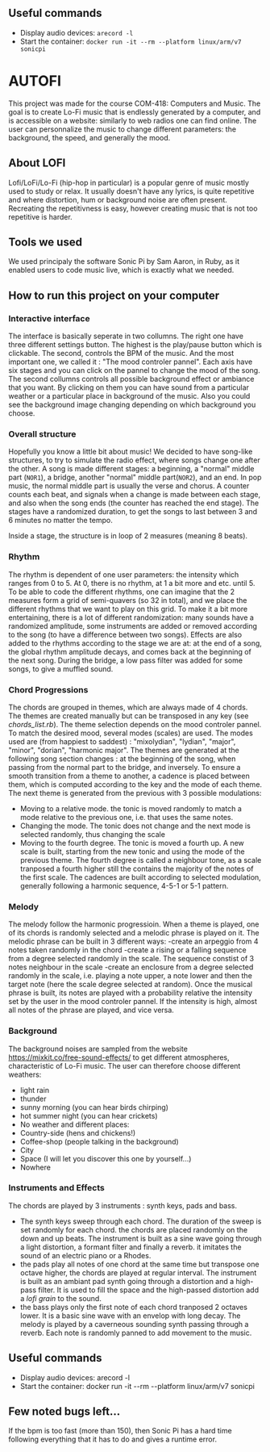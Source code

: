 ## Useful commands

- Display audio devices: `arecord -l`
- Start the container: `docker run -it --rm --platform linux/arm/v7 sonicpi`

# AUTOFI
This project was made for the course COM-418: Computers and Music. The goal is to create Lo-Fi music that is endlessly generated by a computer, and is accessible on a website: similarly to web radios one can find online. The user can personnalize the music to change different parameters: the background, the speed, and generally the mood.

## About LOFI
Lofi/LoFi/Lo-Fi (hip-hop in particular) is a popular genre of music mostly used to study or relax. It usually doesn't have any lyrics, is quite repetitive and where distortion, hum or background noise are often present. Recreating the repetitivness is easy, however creating music that is not too repetitive is harder.

## Tools we used
We used principaly the software Sonic Pi by Sam Aaron, in Ruby, as it enabled users to code music live, which is exactly what we needed.

## How to run this project on your computer

### Interactive interface

The interface is basically seperate in two collumns. The right one have three different settings button. The highest is the play/pause button which is clickable. The second, controls the BPM of the music. And the most important one, we called it : "The mood controler pannel". Each axis have six stages and you can click on the pannel to change the mood of the song.
The second collumns controls all possible background effect or ambiance that you want. By clicking on them you can have sound from a particular weather or a particular place in background of the music. Also you could see the background image changing depending on which background you choose.
### Overall structure
Hopefully you know a little bit about music!
We decided to have song-like structures, to try to simulate the radio effect, where songs change one after the other. A song is made different stages: a beginning, a "normal" middle part (`NOR1`), a bridge, another "normal" middle part(`NOR2`), and an end. In pop music, the normal middle part is usually the verse and chorus. A counter counts each beat, and signals when a change is made between each stage, and also when the song ends (the counter has reached the end stage). The stages have a randomized duration, to get the songs to last between 3 and 6 minutes no matter the tempo.

Inside a stage, the structure is in loop of 2 measures (meaning 8 beats).
### Rhythm
The rhythm is dependent of one user parameters: the intensity which ranges from 0 to 5. At 0, there is no rhythm, at 1 a bit more and etc. until 5. To be able to code the different rhythms, one can imagine that the 2 measures form a grid of semi-quavers (so 32 in total), and we place the different rhythms that we want to play on this grid. To make it a bit more entertaining, there is a lot of different randomization: many sounds have a randomized amplitude, some instruments are added or removed according to the song (to have a difference between two songs). 
Effects are also added to the rhythms according to the stage we are at: at the end of a song, the global rhythm amplitude decays, and comes back at the beginning of the next song. During the bridge, a low pass filter was added for some songs, to give a muffled sound. 
### Chord Progressions
The chords are grouped in themes, which are always made of 4 chords. The themes are created manually but can be transposed in any key (see <em>chords_list.rb</em>). The theme selection depends on the mood controler pannel. To match the desired mood, several modes (scales) are used. The modes used are (from happiest to saddest) : "mixolydian", "lydian", "major", "minor", "dorian", "harmonic major". The themes are generated at the following song section changes : at the beginning of the song, when passing from the normal part to the bridge, and inversely. To ensure a smooth transition from a theme to another, a cadence is placed between them, which is computed according to the key and the mode of each theme. 
The next theme is generated from the previous with 3 possible modulations:
- Moving to a relative mode. the tonic is moved randomly to match a mode relative to the previous one, i.e. that uses the same notes.
- Changing the mode. The tonic does not change and the next mode is selected randomly, thus changing the scale
- Moving to the fourth degree. The tonic is moved a fourth up. A new scale is built, starting from the new tonic and using the mode of the previous theme. The fourth degree is called a neighbour tone, as a scale tranposed a fourth higher still the contains the majority of the notes of the first scale.
The cadences are built according to selected modulation, generally following a harmonic sequence, 4-5-1 or 5-1 pattern.

### Melody
The melody follow the harmonic progressioin. When a theme is played, one of its chords is randomly selected and a melodic phrase is played on it. The melodic phrase can be built in 3 different ways:
-create an arpeggio from 4 notes taken randomly in the chord
-create a rising or a falling sequence from a degree selected randomly in the scale. The sequence constist of 3 notes neighbour in the scale
-create an enclosure from a degree selected randomly in the scale, i.e. playing a note upper, a note lower and then the target note (here the scale degree selected at random).
Once the musical phrase is built, its notes are played with a probability relative the intensity set by the user in the mood controler pannel. If the intensity is high, almost all notes of the phrase are played, and vice versa.
### Background
The background noises are sampled from the website https://mixkit.co/free-sound-effects/ to get different atmospheres, characteristic of Lo-Fi music. The user can therefore choose different weathers:
- light rain
- thunder
- sunny morning (you can hear birds chirping)
- hot summer night (you can hear crickets)
- No weather
and different places: 
- Country-side (hens and chickens!)
- Coffee-shop (people talking in the background)
- City
- Space (I will let you discover this one by yourself...)
- Nowhere 

### Instruments and Effects 
The chords are played by 3 instruments : synth keys, pads and bass.
- The synth keys sweep through each chord. The duration of the sweep is set randomly for each chord. the chords are placed randomly on the down and up beats. The instrument is built as a sine wave going through a light distortion, a formant filter and finally a reverb. it imitates the sound of an electric piano or a Rhodes.
- the pads play all notes of one chord at the same time but transpose one octave higher, the chords are played at regular interval. The instrument is built as an ambiant pad synth going through a distortion and a high-pass filter. It is used to fill the space and the high-passed distortion add a <em>lofi grain</em> to the sound.
- the bass plays only the first note of each chord tranposed 2 octaves lower. It is a basic sine wave with an envelop with long decay.
The melody is played by a caverneous sounding synth passing through a reverb. Each note is randomly panned to add movement to the music.

## Useful commands

- Display audio devices: arecord -l
- Start the container: docker run -it --rm --platform linux/arm/v7 sonicpi

## Few noted bugs left...
If the bpm is too fast (more than 150), then Sonic Pi has a hard time following everything that it has to do and gives a runtime error.
